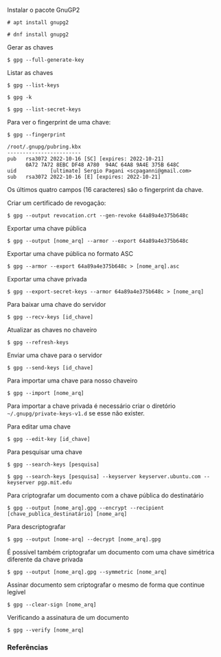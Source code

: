 Instalar o pacote GnuGP2

`# apt install gnupg2`

`# dnf install gnupg2`

Gerar as chaves

`$ gpg --full-generate-key`

Listar as chaves

`$ gpg --list-keys`

`$ gpg -k`

`$ gpg --list-secret-keys `

Para ver o fingerprint de uma chave:

`$ gpg --fingerprint`

```
/root/.gnupg/pubring.kbx
------------------------
pub   rsa3072 2022-10-16 [SC] [expires: 2022-10-21]
      0A72 7A72 8EBC DF48 A780  94AC 64A8 9A4E 375B 648C
uid           [ultimate] Sergio Pagani <scpaganni@gmail.com>
sub   rsa3072 2022-10-16 [E] [expires: 2022-10-21]
```

Os últimos quatro campos (16 caracteres) são o fingerprint da chave.

Criar um certificado de revogação:

`$ gpg --output revocation.crt --gen-revoke 64a89a4e375b648c`

Exportar uma chave pública

`$ gpg --output [nome_arq] --armor --export 64a89a4e375b648c`

Exportar uma chave pública no formato ASC

`$ gpg --armor --export 64a89a4e375b648c > [nome_arq].asc`

Exportar uma chave privada

`$ gpg --export-secret-keys --armor 64a89a4e375b648c > [nome_arq]`

Para baixar uma chave do servidor

`$ gpg --recv-keys [id_chave] `

Atualizar as chaves no chaveiro

`$ gpg --refresh-keys`

Enviar uma chave para o servidor

`$ gpg --send-keys [id_chave]`

Para importar uma chave para nosso chaveiro

`$ gpg --import [nome_arq]`

Para importar a chave privada é necessário criar o diretório `~/.gnupg/private-keys-v1.d` se esse não exister.

Para editar uma chave 

`$ gpg --edit-key [id_chave]`

Para pesquisar uma chave

`$ gpg --search-keys [pesquisa]`

`$ gpg --search-keys [pesquisa] --keyserver keyserver.ubuntu.com --keyserver pgp.mit.edu`

Para criptografar um documento com a chave pública do destinatário

`$ gpg --output [nome_arq].gpg --encrypt --recipient [chave_publica_destinatário] [nome_arq]`

Para descriptografar

`$ gpg --output [nome-arq] --decrypt [nome_arq].gpg`

É possível também criptografar um documento com uma chave simétrica diferente da chave privada

`$ gpg --output [nome_arq].gpg --symmetric [nome_arq]`

Assinar documento sem criptografar o mesmo de forma que continue legível

`$ gpg --clear-sign [nome_arq]`

Verificando a assinatura de um documento

`$ gpg --verify [nome_arq]`

### Referências
[](https://gnupg.org/gph/en/manual.html#INTRO)
